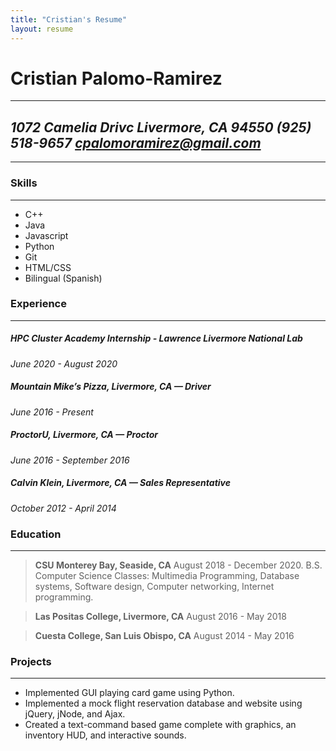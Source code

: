 ```yaml
---
title: "Cristian's Resume"
layout: resume
---
```

# Cristian Palomo-Ramirez

---
 *1072 Camelia Drivc
Livermore, CA 94550
(925) 518-9657
cpalomoramirez@gmail.com*
---
---
### Skills
---
  - C++
  - Java
  - Javascript
  - Python
  - Git
  - HTML/CSS
  - Bilingual (Spanish)
### Experience
---
##### HPC Cluster Academy Internship - Lawrence Livermore National Lab
*June 2020 - August 2020*

##### Mountain Mike’s Pizza, Livermore, CA — Driver
*June 2016 - Present*

##### ProctorU, Livermore, CA — Proctor
*June 2016 - September 2016*

##### Calvin Klein, Livermore, CA — Sales Representative
*October 2012 - April 2014*

### Education
---
> **CSU Monterey Bay, Seaside, CA**
August 2018 - December 2020. B.S. Computer Science
Classes: Multimedia Programming, Database systems, Software design, Computer networking, Internet programming.

> **Las Positas College, Livermore, CA**
August 2016 - May 2018

> **Cuesta College, San Luis Obispo, CA**
August 2014 - May 2016

### Projects
---
- Implemented GUI playing card game using Python.
- Implemented a mock flight reservation database and website using jQuery, jNode, and Ajax.
- Created a text-command based game complete with graphics, an inventory HUD, and interactive sounds.